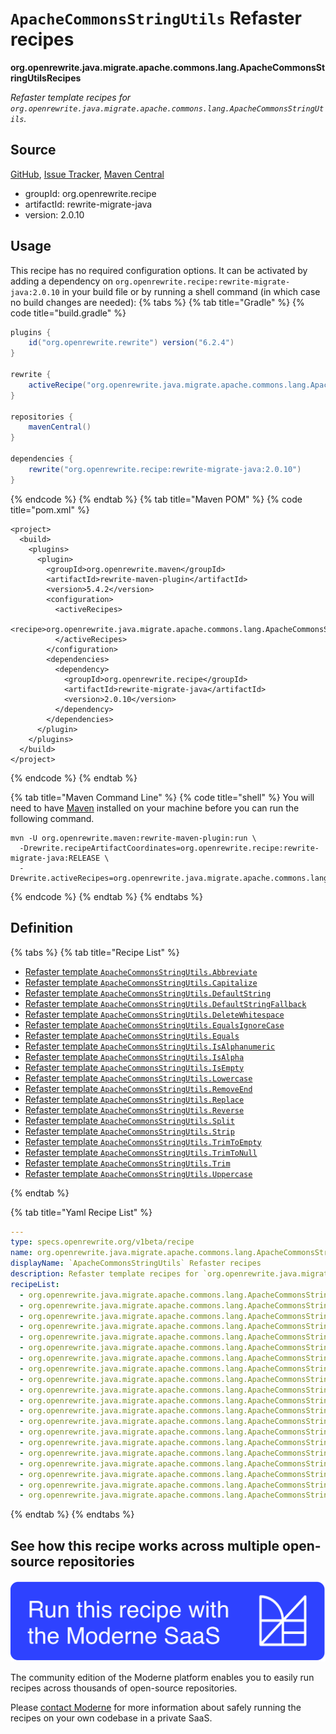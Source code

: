 # `ApacheCommonsStringUtils` Refaster recipes

**org.openrewrite.java.migrate.apache.commons.lang.ApacheCommonsStringUtilsRecipes**

_Refaster template recipes for `org.openrewrite.java.migrate.apache.commons.lang.ApacheCommonsStringUtils`._

## Source

[GitHub](https://github.com/openrewrite/rewrite-migrate-java/blob/main/src/main/java/org/openrewrite/java/migrate/apache/commons/lang/ApacheCommonsStringUtilsRecipes.java), [Issue Tracker](https://github.com/openrewrite/rewrite-migrate-java/issues), [Maven Central](https://central.sonatype.com/artifact/org.openrewrite.recipe/rewrite-migrate-java/2.0.10/jar)

* groupId: org.openrewrite.recipe
* artifactId: rewrite-migrate-java
* version: 2.0.10


## Usage

This recipe has no required configuration options. It can be activated by adding a dependency on `org.openrewrite.recipe:rewrite-migrate-java:2.0.10` in your build file or by running a shell command (in which case no build changes are needed): 
{% tabs %}
{% tab title="Gradle" %}
{% code title="build.gradle" %}
```groovy
plugins {
    id("org.openrewrite.rewrite") version("6.2.4")
}

rewrite {
    activeRecipe("org.openrewrite.java.migrate.apache.commons.lang.ApacheCommonsStringUtilsRecipes")
}

repositories {
    mavenCentral()
}

dependencies {
    rewrite("org.openrewrite.recipe:rewrite-migrate-java:2.0.10")
}
```
{% endcode %}
{% endtab %}
{% tab title="Maven POM" %}
{% code title="pom.xml" %}
```markup
<project>
  <build>
    <plugins>
      <plugin>
        <groupId>org.openrewrite.maven</groupId>
        <artifactId>rewrite-maven-plugin</artifactId>
        <version>5.4.2</version>
        <configuration>
          <activeRecipes>
            <recipe>org.openrewrite.java.migrate.apache.commons.lang.ApacheCommonsStringUtilsRecipes</recipe>
          </activeRecipes>
        </configuration>
        <dependencies>
          <dependency>
            <groupId>org.openrewrite.recipe</groupId>
            <artifactId>rewrite-migrate-java</artifactId>
            <version>2.0.10</version>
          </dependency>
        </dependencies>
      </plugin>
    </plugins>
  </build>
</project>
```
{% endcode %}
{% endtab %}

{% tab title="Maven Command Line" %}
{% code title="shell" %}
You will need to have [Maven](https://maven.apache.org/download.cgi) installed on your machine before you can run the following command.

```shell
mvn -U org.openrewrite.maven:rewrite-maven-plugin:run \
  -Drewrite.recipeArtifactCoordinates=org.openrewrite.recipe:rewrite-migrate-java:RELEASE \
  -Drewrite.activeRecipes=org.openrewrite.java.migrate.apache.commons.lang.ApacheCommonsStringUtilsRecipes
```
{% endcode %}
{% endtab %}
{% endtabs %}

## Definition

{% tabs %}
{% tab title="Recipe List" %}
* [Refaster template `ApacheCommonsStringUtils.Abbreviate`](../../../../../java/migrate/apache/commons/lang/apachecommonsstringutilsrecipes$abbreviaterecipe.md)
* [Refaster template `ApacheCommonsStringUtils.Capitalize`](../../../../../java/migrate/apache/commons/lang/apachecommonsstringutilsrecipes$capitalizerecipe.md)
* [Refaster template `ApacheCommonsStringUtils.DefaultString`](../../../../../java/migrate/apache/commons/lang/apachecommonsstringutilsrecipes$defaultstringrecipe.md)
* [Refaster template `ApacheCommonsStringUtils.DefaultStringFallback`](../../../../../java/migrate/apache/commons/lang/apachecommonsstringutilsrecipes$defaultstringfallbackrecipe.md)
* [Refaster template `ApacheCommonsStringUtils.DeleteWhitespace`](../../../../../java/migrate/apache/commons/lang/apachecommonsstringutilsrecipes$deletewhitespacerecipe.md)
* [Refaster template `ApacheCommonsStringUtils.EqualsIgnoreCase`](../../../../../java/migrate/apache/commons/lang/apachecommonsstringutilsrecipes$equalsignorecaserecipe.md)
* [Refaster template `ApacheCommonsStringUtils.Equals`](../../../../../java/migrate/apache/commons/lang/apachecommonsstringutilsrecipes$equalsrecipe.md)
* [Refaster template `ApacheCommonsStringUtils.IsAlphanumeric`](../../../../../java/migrate/apache/commons/lang/apachecommonsstringutilsrecipes$isalphanumericrecipe.md)
* [Refaster template `ApacheCommonsStringUtils.IsAlpha`](../../../../../java/migrate/apache/commons/lang/apachecommonsstringutilsrecipes$isalpharecipe.md)
* [Refaster template `ApacheCommonsStringUtils.IsEmpty`](../../../../../java/migrate/apache/commons/lang/apachecommonsstringutilsrecipes$isemptyrecipe.md)
* [Refaster template `ApacheCommonsStringUtils.Lowercase`](../../../../../java/migrate/apache/commons/lang/apachecommonsstringutilsrecipes$lowercaserecipe.md)
* [Refaster template `ApacheCommonsStringUtils.RemoveEnd`](../../../../../java/migrate/apache/commons/lang/apachecommonsstringutilsrecipes$removeendrecipe.md)
* [Refaster template `ApacheCommonsStringUtils.Replace`](../../../../../java/migrate/apache/commons/lang/apachecommonsstringutilsrecipes$replacerecipe.md)
* [Refaster template `ApacheCommonsStringUtils.Reverse`](../../../../../java/migrate/apache/commons/lang/apachecommonsstringutilsrecipes$reverserecipe.md)
* [Refaster template `ApacheCommonsStringUtils.Split`](../../../../../java/migrate/apache/commons/lang/apachecommonsstringutilsrecipes$splitrecipe.md)
* [Refaster template `ApacheCommonsStringUtils.Strip`](../../../../../java/migrate/apache/commons/lang/apachecommonsstringutilsrecipes$striprecipe.md)
* [Refaster template `ApacheCommonsStringUtils.TrimToEmpty`](../../../../../java/migrate/apache/commons/lang/apachecommonsstringutilsrecipes$trimtoemptyrecipe.md)
* [Refaster template `ApacheCommonsStringUtils.TrimToNull`](../../../../../java/migrate/apache/commons/lang/apachecommonsstringutilsrecipes$trimtonullrecipe.md)
* [Refaster template `ApacheCommonsStringUtils.Trim`](../../../../../java/migrate/apache/commons/lang/apachecommonsstringutilsrecipes$trimrecipe.md)
* [Refaster template `ApacheCommonsStringUtils.Uppercase`](../../../../../java/migrate/apache/commons/lang/apachecommonsstringutilsrecipes$uppercaserecipe.md)

{% endtab %}

{% tab title="Yaml Recipe List" %}
```yaml
---
type: specs.openrewrite.org/v1beta/recipe
name: org.openrewrite.java.migrate.apache.commons.lang.ApacheCommonsStringUtilsRecipes
displayName: `ApacheCommonsStringUtils` Refaster recipes
description: Refaster template recipes for `org.openrewrite.java.migrate.apache.commons.lang.ApacheCommonsStringUtils`.
recipeList:
  - org.openrewrite.java.migrate.apache.commons.lang.ApacheCommonsStringUtilsRecipes$AbbreviateRecipe
  - org.openrewrite.java.migrate.apache.commons.lang.ApacheCommonsStringUtilsRecipes$CapitalizeRecipe
  - org.openrewrite.java.migrate.apache.commons.lang.ApacheCommonsStringUtilsRecipes$DefaultStringRecipe
  - org.openrewrite.java.migrate.apache.commons.lang.ApacheCommonsStringUtilsRecipes$DefaultStringFallbackRecipe
  - org.openrewrite.java.migrate.apache.commons.lang.ApacheCommonsStringUtilsRecipes$DeleteWhitespaceRecipe
  - org.openrewrite.java.migrate.apache.commons.lang.ApacheCommonsStringUtilsRecipes$EqualsIgnoreCaseRecipe
  - org.openrewrite.java.migrate.apache.commons.lang.ApacheCommonsStringUtilsRecipes$EqualsRecipe
  - org.openrewrite.java.migrate.apache.commons.lang.ApacheCommonsStringUtilsRecipes$IsAlphanumericRecipe
  - org.openrewrite.java.migrate.apache.commons.lang.ApacheCommonsStringUtilsRecipes$IsAlphaRecipe
  - org.openrewrite.java.migrate.apache.commons.lang.ApacheCommonsStringUtilsRecipes$IsEmptyRecipe
  - org.openrewrite.java.migrate.apache.commons.lang.ApacheCommonsStringUtilsRecipes$LowercaseRecipe
  - org.openrewrite.java.migrate.apache.commons.lang.ApacheCommonsStringUtilsRecipes$RemoveEndRecipe
  - org.openrewrite.java.migrate.apache.commons.lang.ApacheCommonsStringUtilsRecipes$ReplaceRecipe
  - org.openrewrite.java.migrate.apache.commons.lang.ApacheCommonsStringUtilsRecipes$ReverseRecipe
  - org.openrewrite.java.migrate.apache.commons.lang.ApacheCommonsStringUtilsRecipes$SplitRecipe
  - org.openrewrite.java.migrate.apache.commons.lang.ApacheCommonsStringUtilsRecipes$StripRecipe
  - org.openrewrite.java.migrate.apache.commons.lang.ApacheCommonsStringUtilsRecipes$TrimToEmptyRecipe
  - org.openrewrite.java.migrate.apache.commons.lang.ApacheCommonsStringUtilsRecipes$TrimToNullRecipe
  - org.openrewrite.java.migrate.apache.commons.lang.ApacheCommonsStringUtilsRecipes$TrimRecipe
  - org.openrewrite.java.migrate.apache.commons.lang.ApacheCommonsStringUtilsRecipes$UppercaseRecipe

```
{% endtab %}
{% endtabs %}

## See how this recipe works across multiple open-source repositories

[![Moderne Link Image](/.gitbook/assets/ModerneRecipeButton.png)](https://app.moderne.io/recipes/org.openrewrite.java.migrate.apache.commons.lang.ApacheCommonsStringUtilsRecipes)

The community edition of the Moderne platform enables you to easily run recipes across thousands of open-source repositories.

Please [contact Moderne](https://moderne.io/product) for more information about safely running the recipes on your own codebase in a private SaaS.
